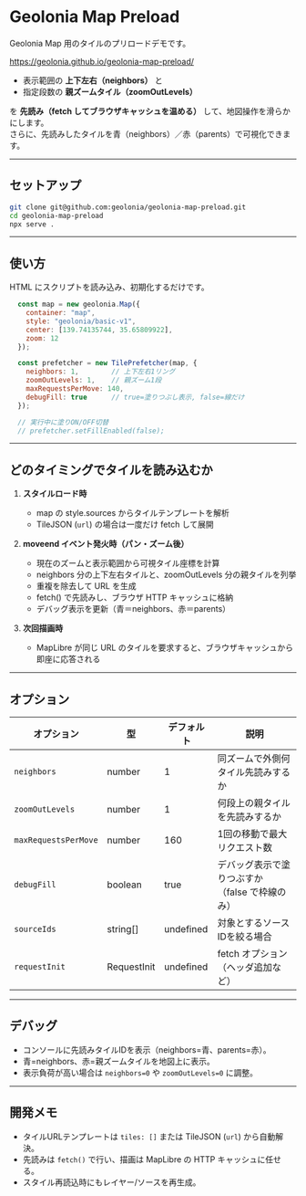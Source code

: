 # Geolonia Map Preload

Geolonia Map 用のタイルのプリロードデモです。

https://geolonia.github.io/geolonia-map-preload/

- 表示範囲の **上下左右（neighbors）** と
- 指定段数の **親ズームタイル（zoomOutLevels）**

を **先読み（fetch してブラウザキャッシュを温める）** して、地図操作を滑らかにします。  
さらに、先読みしたタイルを青（neighbors）／赤（parents）で可視化できます。

---

## セットアップ

```bash
git clone git@github.com:geolonia/geolonia-map-preload.git
cd geolonia-map-preload
npx serve .
````

---

## 使い方

HTML にスクリプトを読み込み、初期化するだけです。

```javascript
  const map = new geolonia.Map({
    container: "map",
    style: "geolonia/basic-v1",
    center: [139.74135744, 35.65809922],
    zoom: 12
  });

  const prefetcher = new TilePrefetcher(map, {
    neighbors: 1,        // 上下左右1リング
    zoomOutLevels: 1,    // 親ズーム1段
    maxRequestsPerMove: 140,
    debugFill: true      // true=塗りつぶし表示, false=線だけ
  });

  // 実行中に塗りON/OFF切替
  // prefetcher.setFillEnabled(false);
```

---

## どのタイミングでタイルを読み込むか

1. **スタイルロード時**

   * map の style.sources からタイルテンプレートを解析
   * TileJSON (`url`) の場合は一度だけ fetch して展開

2. **moveend イベント発火時（パン・ズーム後）**

   * 現在のズームと表示範囲から可視タイル座標を計算
   * neighbors 分の上下左右タイルと、zoomOutLevels 分の親タイルを列挙
   * 重複を除去して URL を生成
   * fetch() で先読みし、ブラウザ HTTP キャッシュに格納
   * デバッグ表示を更新（青＝neighbors、赤＝parents）

3. **次回描画時**

   * MapLibre が同じ URL のタイルを要求すると、ブラウザキャッシュから即座に応答される

---

## オプション

| オプション                | 型           | デフォルト     | 説明                         |
| -------------------- | ----------- | --------- | -------------------------- |
| `neighbors`          | number      | 1         | 同ズームで外側何タイル先読みするか          |
| `zoomOutLevels`      | number      | 1         | 何段上の親タイルを先読みするか            |
| `maxRequestsPerMove` | number      | 160       | 1回の移動で最大リクエスト数             |
| `debugFill`          | boolean     | true      | デバッグ表示で塗りつぶすか（false で枠線のみ） |
| `sourceIds`          | string\[]   | undefined | 対象とするソースIDを絞る場合            |
| `requestInit`        | RequestInit | undefined | fetch オプション（ヘッダ追加など）       |

---

## デバッグ

* コンソールに先読みタイルIDを表示（neighbors=青、parents=赤）。
* 青=neighbors、赤=親ズームタイルを地図上に表示。
* 表示負荷が高い場合は `neighbors=0` や `zoomOutLevels=0` に調整。

---

## 開発メモ

* タイルURLテンプレートは `tiles: []` または TileJSON (`url`) から自動解決。
* 先読みは `fetch()` で行い、描画は MapLibre の HTTP キャッシュに任せる。
* スタイル再読込時にもレイヤー/ソースを再生成。

```

